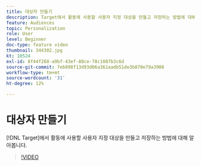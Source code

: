 ```yaml
---
title: 대상자 만들기
description: Target에서 활동에 사용할 사용자 지정 대상을 만들고 저장하는 방법에 대해 알아봅니다.
feature: Audiences
topic: Personalization
role: User
level: Beginner
doc-type: feature video
thumbnail: 344302.jpg
kt: 10524
exl-id: 8f44f268-a9bf-43ef-88ce-78c1087b3c6d
source-git-commit: 7eb898f13d93d06a361aadb51de3b870e79a3906
workflow-type: tm+mt
source-wordcount: '31'
ht-degree: 12%

---
```


# 대상자 만들기

[!DNL Target]에서 활동에 사용할 사용자 지정 대상을 만들고 저장하는 방법에 대해 알아봅니다.

>[!VIDEO](https://video.tv.adobe.com/v/344302/?quality=12&learn=on)

